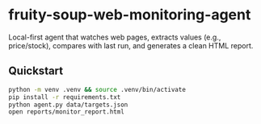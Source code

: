 # fruity-soup-web-monitoring-agent

Local-first agent that watches web pages, extracts values (e.g., price/stock), compares with last run, and generates a clean HTML report.

## Quickstart
```bash
python -m venv .venv && source .venv/bin/activate
pip install -r requirements.txt
python agent.py data/targets.json
open reports/monitor_report.html
```
